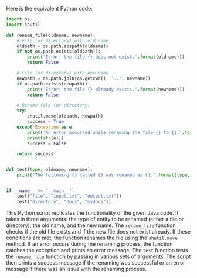 Here is the equivalent Python code:

```python
import os
import shutil

def rename_file(oldname, newname):
    # File (or directory) with old name
    oldpath = os.path.abspath(oldname))
    if not os.path.exists(oldpath)):
        print('Error: the file {} does not exist.'.format(oldname)))
        return False

    # File (or directory) with new name
    newpath = os.path.join(os.getcwd(), '..', newname))
    if os.path.exists(newpath)):
        print('Error: the file {} already exists.'.format(newname)))
        return False

    # Rename file (or directory)
    try:
        shutil.move(oldpath, newpath)
        success = True
    except Exception as e:
        print('An error occurred while renaming the file {} to {}.'.format(oldname, newname)))
        print(str(e)))
        success = False

    return success


def test(type, oldname, newname):
    print("The following {} called {} was renamed as {}.".format(type, oldname, newname) if rename_file(oldname, newname)) else print('Error: the file {} could not be renamed into {}.'.format(oldname, newname)))


if __name__ == '__main__':
    test("file", "input.txt", "output.txt"))
    test("directory", "docs", "mydocs"))
```
This Python script replicates the functionality of the given Java code. It takes in three arguments: the type of entity to be renamed (either a file or directory), the old name, and the new name. The `rename_file` function checks if the old file exists and if the new file does not exist already. If these conditions are met, the function renames the file using the `shutil.move` method. If an error occurs during the renaming process, the function catches the exception and prints an error message. The `test` function tests the `rename_file` function by passing in various sets of arguments. The script then prints a success message if the renaming was successful or an error message if there was an issue with the renaming process.

